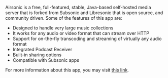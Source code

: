 Airsonic is a free, full-featured, stable, Java-based self-hosted media server that is forked from Subsonic and Libresonic that is open source, and community driven. Some of the features of this app are:

* Designed to handle very large music collections
* It works for any audio or video format that can stream over HTTP
* Support for on-the-fly transcoding and streaming of virtually any audio format
* Integrated Podcast Receiver
* Built-in sharing options
* Compatible with Subsonic apps

For more information about this app, you may visit [this link](https://airsonic.github.io/).

<p align="center">
<img src"https://docs.usbx.me/uploads/images/gallery/2019-09/image-1568614382970.png">
</p>